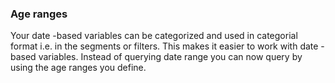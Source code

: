 ### Age ranges
Your date -based variables can be categorized and used in categorial format i.e. in the segments or filters. This makes it easier to work with date -based variables. Instead of querying date range you can now query by using the age ranges you define.
